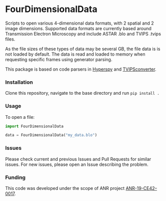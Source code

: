 # FourDimensionalData

Scripts to open various 4-dimensional data formats, with 2 spatial and 2 image dimensions.
Supported data formats are currently based around Transmission Electron Microscopy and
include ASTAR .blo and TVIPS .tvips files.

As the file sizes of these types of data may be several GB, the file data is is not loaded by default.
The data is read and loaded to memory when requesting specific frames using generator parsing.

This package is based on code parsers in [Hyperspy](https://github.com/din14970/TVIPSconverter) and [TVIPSconverter](https://github.com/din14970/TVIPSconverter).

### Installation

Clone this repository, navigate to the base directory and run `pip install .`

### Usage

To open a file:

```python
import FourDimensionalData

data = FourDimensionalData("my_data.blo")
```

### Issues

Please check current and previous Issues and Pull Requests for similar issues. For new issues, please open an Issue describing the problem.

### Funding

This code was developed under the scope of ANR project [ANR-19-CE42–0017](https://anr.fr/Project-ANR-19-CE42-0017).
